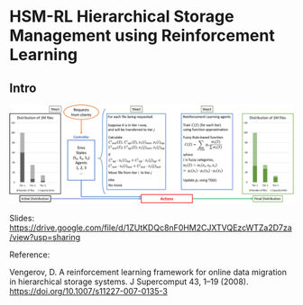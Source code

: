 # HSM-RL Hierarchical Storage Management using Reinforcement Learning

## Intro

![image](https://github.com/JSFRi/HSM-RL/blob/main/Flow_Chart.png)

Slides: https://drive.google.com/file/d/1ZUtKDQc8nF0HM2CJXTVQEzcWTZa2D7za/view?usp=sharing

Reference:

Vengerov, D. A reinforcement learning framework for online data migration in hierarchical storage systems. J Supercomput 43, 1–19 (2008). https://doi.org/10.1007/s11227-007-0135-3
